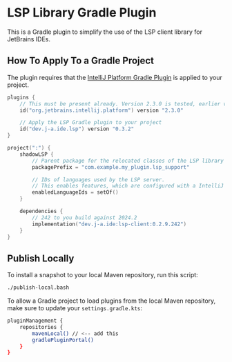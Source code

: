 # LSP Library Gradle Plugin

This is a Gradle plugin to simplify the use of the LSP client library for JetBrains IDEs.

## How To Apply To a Gradle Project

The plugin requires that the [IntelliJ Platform Gradle Plugin](https://github.com/JetBrains/intellij-platform-gradle-plugin)
is applied to your project.

```kotlin
plugins {
    // This must be present already. Version 2.3.0 is tested, earlier versions should work.
    id("org.jetbrains.intellij.platform") version "2.3.0"

    // Apply the LSP Gradle plugin to your project
    id("dev.j-a.ide.lsp") version "0.3.2"
}

project(":") {
    shadowLSP {
        // Parent package for the relocated classes of the LSP library
        packagePrefix = "com.example.my_plugin.lsp_support"

        // IDs of languages used by the LSP server.
        // This enables features, which are configured with a IntelliJ language ID.
        enabledLanguageIds = setOf()
    }

    dependencies {
        // 242 to you build against 2024.2
        implementation("dev.j-a.ide:lsp-client:0.2.9.242")
    }
}
```

## Publish Locally

To install a snapshot to your local Maven repository, run this script:

```bash
./publish-local.bash
```

To allow a Gradle project to load plugins from the local Maven repository, make sure to update your 
`settings.gradle.kts`:
```bash
pluginManagement {
    repositories {
        mavenLocal() // <-- add this
        gradlePluginPortal()
    }
}
```